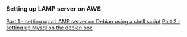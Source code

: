 ### Setting up LAMP server on AWS

[Part 1 - setting up a LAMP server on Debian using a shell script]()
[Part 2 - setting up Mysql on the debian box]()


